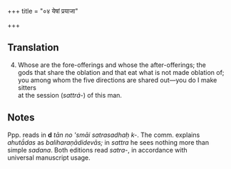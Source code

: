 +++
title = "०४ येषां प्रयाजा"

+++
## Translation
 4. Whose are the fore-offerings and whose the after-offerings; the  
gods that share the oblation and that eat what is not made oblation of;  
you among whom the five directions are shared out—you do I make sitters  
at the session (*sattrá-*) of this man.

## Notes
Ppp. reads in **d** *tān no 'smāi satrasadhaḥ k-*. The comm. explains  
*ahutā́das* as *baliharaṇādidevās;* in *sattra* he sees nothing more than  
simple *sadana*. Both editions read *satra-*, in accordance with  
universal manuscript usage.
